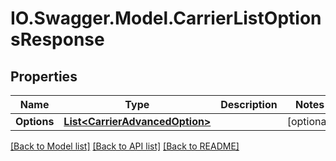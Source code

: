 # IO.Swagger.Model.CarrierListOptionsResponse
## Properties

Name | Type | Description | Notes
------------ | ------------- | ------------- | -------------
**Options** | [**List&lt;CarrierAdvancedOption&gt;**](CarrierAdvancedOption.md) |  | [optional] 

[[Back to Model list]](../README.md#documentation-for-models) [[Back to API list]](../README.md#documentation-for-api-endpoints) [[Back to README]](../README.md)

